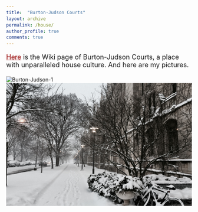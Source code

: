 ```yaml
---
title:  "Burton-Judson Courts"
layout: archive
permalink: /house/
author_profile: true
comments: true
---
```



<font size="4">

<a href="https://en.wikipedia.org/wiki/Burton–Judson_Courts" style="color: #940000">Here</a> is the Wiki page of Burton-Judson Courts, a place with unparalleled house culture. And here are my pictures. 

</font>


<img src="../_pages/images/bj1.JPG" alt="Burton-Judson-1" class="center" width="555" height="333">
<img src="../_pages/images/bj2.JPG" alt="Burton-Judson-2" class="center" width="555" height="333">






<!-- <html>
<head>
<style>
p.medium {
    line-height: 1.2;
}

p.big {
    line-height: 1.8;
}

</style>
</head>
<body>


<br><br>


<h3>Objection to Hume’s Position on the Argumentative Circle</h3>
<font size="4">
Richard Pang, in 2016
</font>

<br><br>


</body> -->

